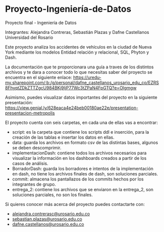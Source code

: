 # Proyecto-Ingeniería-de-Datos
Proyecto final - Ingeniería de Datos

Integrantes: Alejandra Contreras, Sebastián Plazas y Dafne Castellanos
Universidad del Rosario

Este proyecto analiza los accidentes de vehículos en la ciudad de Nueva York mediante los modelos Entidad relación y relacional, SQL, Phyton y Dash.

La documentación que te proporcionara una guía a traves de los distintos archivos y te dara a conocer todo lo que necesitas saber del proyecto se encuentra en el siguiente enlace: https://uredu-my.sharepoint.com/:b:/g/personal/dafne_castellanos_urosario_edu_co/EZRS8FhyqtZDkZTTZgcU984BKj9IjP77Wc3tZPaN4FpGTQ?e=Olgmgw

Asimismo, puedes visualizar datos importantes del proyecto en la siguiente presentación: https://view.genial.ly/628eaca4e24beb00180ae22e/presentation-presentacion-metropolis


El proyecto cuenta con seis carpetas, en cada una de ellas vas a encontrar:
* script: es la carpeta que contiene los scripts ddl e inserción, para la creación de las tablas e insertar los datos en ellas.
* data: guarda los archivos en formato csv de las distintas bases, algunos se deben descomprimir.
* implementacionDash: contiene todos los archivos necesarios para visualizar la información en los dashboards creados a partir de los casos de análisis.
* BorradorDash: guarda los borradores e intentos de la implementación en dash, no tiene los archivos finales de dash, son soluciones parciales.
* commit: almacena los pantallazos de los commits hechos por los integrantes de grupo.
* entrega_2: contiene los archivos que se enviaron en la entrega_2, son soluciones parciales, no son los finales.

Si quieres conocer más acerca del proyecto puedes contactarte con: 
* alejandra.contrerasc@urosario.edu.co 
* sebastian.plazas@urosario.edu.co
* dafne.castellanos@urosario.edu.co
